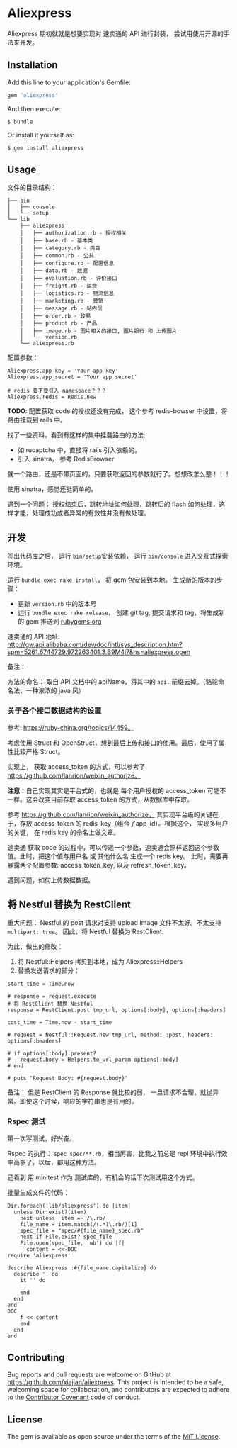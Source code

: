 # Aliexpress

Aliexpress 期初就就是想要实现对 速卖通的 API 进行封装， 尝试用使用开源的手法来开发。

## Installation

Add this line to your application's Gemfile:


```ruby
gem 'aliexpress'
```

And then execute:

    $ bundle

Or install it yourself as:

    $ gem install aliexpress

## Usage

文件的目录结构： 

```
├── bin
│   ├── console
│   └── setup
└── lib
    ├── aliexpress
    │   ├── authorization.rb - 授权相关
    │   ├── base.rb - 基本类
    │   ├── category.rb - 类目
    │   ├── common.rb - 公共
    │   ├── configure.rb - 配置信息
    │   ├── data.rb - 数据
    │   ├── evaluation.rb - 评价接口
    │   ├── freight.rb - 运费
    │   ├── logistics.rb - 物流信息
    │   ├── marketing.rb - 营销
    │   ├── message.rb - 站内信
    │   ├── order.rb - 较易
    │   ├── product.rb - 产品
    │   ├── image.rb - 图片相关的接口, 图片银行 和 上传图片
    │   └── version.rb
    └── aliexpress.rb
```

配置参数： 

```
Aliexpress.app_key = 'Your app key'
Aliexpress.app_secret = 'Your app secret' 

# redis 要不要引入 namespace？？？
Aliexpress.redis = Redis.new 
```

**TODO**: 配置获取 code 的授权还没有完成， 这个参考 redis-bowser 中设置，将路由挂载到 rails 中。

找了一些资料，看到有这样的集中挂载路由的方法: 

* 如 rucaptcha 中，直接将 rails 引入依赖的。
* 引入 sinatra， 参考 RedisBrowser

就一个路由，还是不带页面的，只要获取返回的参数就行了。想想改怎么整！！！

使用 sinatra，感觉还挺简单的。

遇到一个问题： 授权结束后，跳转地址如何处理，跳转后的 flash 如何处理，这样才能，处理成功或者异常的有效性并没有做处理。

## 开发

签出代码库之后， 运行 `bin/setup`安装依赖， 运行 `bin/console` 进入交互式探索环境。 

运行 `bundle exec rake install`， 将 gem 包安装到本地。 生成新的版本的步骤：

*  更新 `version.rb` 中的版本号
*  运行 `bundle exec rake release`， 创建 git tag, 提交请求和 tag，将生成新的 gem 推送到 [rubygems.org](https://rubygems.org)

速卖通的 API 地址: <http://gw.api.alibaba.com/dev/doc/intl/sys_description.htm?spm=5261.6744729.972263401.3.B9M4i7&ns=aliexpress.open>

备注：

方法的命名： 取自 API 文档中的 apiName，将其中的 `api.` 前缀去掉。（骆驼命名法，一种浓浓的 java 风） 

### 关于各个接口数据结构的设置

参考: https://ruby-china.org/topics/14459。 

考虑使用 Struct 和 OpenStruct，想到最后上传和接口的使用。最后，使用了属性比较严格 Struct。

实现上， 获取 access_token 的方式，可以参考了 https://github.com/lanrion/weixin_authorize。 

**注意**：自己实现其实是平台式的，也就是 每个用户授权的 access_token 可能不一样。这会改变目前存取 access_token 的方式，从数据库中存取。

参考 https://github.com/lanrion/weixin_authorize， 其实现平台级的关键在于，存放 access_token 的 redis_key（组合了app_id）。根据这个，
实现多用户的关键， 在 redis key 的命名上做文章。 
                                                               
速卖通 获取 code 的过程中，可以传递一个参数，速卖通会原样返回这个参数值。此时，把这个值与用户名 或 其他什么名 生成一个 redis key。 此时，需要再
暴露两个配置参数: access_token_key, 以及 refresh_token_key。

遇到问题，如何上传数据数据。

## 将 Nestful 替换为 RestClient

重大问题： Nestful 的 post 请求对支持 upload Image 文件不太好。不太支持 `multipart: true`。 因此，将 Nestful 替换为 RestClient: 

为此，做出的修改： 

1. 将 Nestful::Helpers 拷贝到本地，成为 Aliexpress::Helpers
2. 替换发送请求的部分： 
 
```
start_time = Time.now

# response = request.execute
# 将 RestClient 替换 Nestful
response = RestClient.post tmp_url, options[:body], options[:headers]

cost_time = Time.now - start_time

# request = Nestful::Request.new tmp_url, method: :post, headers: options[:headers]

# if options[:body].present?
#   request.body = Helpers.to_url_param options[:body]
# end

# puts "Request Body: #{request.body}"
```

备注： 但是 RestClient 的 Response 就比较的弱， 一旦请求不合理，就抛异常。即使这个时候，响应的字符串也是有用的。


### Rspec 测试

第一次写测试，好兴奋。

Rspec 的执行： `spec spec/**.rb`，相当厉害，比我之前总是 repl 环境中执行效率高多了，以后，都用这种方法。

还看到 用 minitest 作为 测试库的，有机会的话下次测试用这个方式。

批量生成文件的代码： 

```
Dir.foreach('lib/aliexpress') do |item|
  unless Dir.exist?(item)
    next unless  item =~ /\.rb/
    file_name = item.match(/(.*)\.rb/)[1]
    spec_file = "spec/#{file_name}_spec.rb"
    next if File.exist? spec_file
    File.open(spec_file, 'wb') do |f|
      content = <<-DOC
require 'aliexpress'

describe Aliexpress::#{file_name.capitalize} do
  describe '' do
    it '' do

    end
  end
end      
DOC
    f << content
    end
  end
end
```

## Contributing

Bug reports and pull requests are welcome on GitHub at https://github.com/xiajian/aliexpress. This project is intended to be a safe, welcoming space for collaboration, and contributors are expected to adhere to the [Contributor Covenant](http://contributor-covenant.org) code of conduct.

## License

The gem is available as open source under the terms of the [MIT License](http://opensource.org/licenses/MIT).